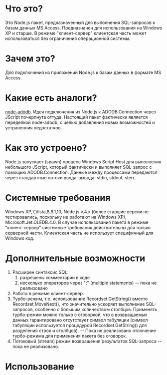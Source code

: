 # Что это?
Это Node.js пакет, предназначенный для выполнения SQL-запросов к базам данных MS Access. Предназначен для использования
на Windows XP и старше. В режиме "клиент-сервер" клиентская часть может использоваться без ограничения операционной
системы.

# Зачем это?
Для подключения из приложений Node.js к базам данных в формате MS Access.

# Какие есть аналоги?
[node-adodb](https://github.com/nuintun/node-adodb). Идея подключения из Node.js к ADODB.Connection через
JScript почерпнута оттуда. Настоящий пакет фактически является переделкой node-adodb, c целью добавления новых 
возможностей и устраненния недостатков.

# Как это устроено?
Node.js запускает (spawn) процесс Windows Script Host для выполнения небольшого JScript, который фактически и выполняет 
SQL-запрос с помощью ADODB.Connection. Данные между процессами передаются через стандартные потоки ввода-вывода: stdin,
stdout, sterr.

# Системные требования
Windows XP,7,Vista,8,8.1,10, Node.js v.4.x (более старшие версии не тестировались, поскольку не работают на Windows XP),
Microsoft.Jet.OLEDB.4.0. В случае использования пакета в режиме "клиент-сервер" системные требования действительны для 
только серверной части. Клиентская часть не использует специфичный для Windows код.

# Дополнительные возможности
1. Расширен синтаксис SQL: 
    1. разрешены комментарии в коде 
    1. несколько операторов через ";" (multiple statements) -- пока не реализовано 
1. Работа в режиме клиент-сервер.
1. Турбо-режим, т.е. использование Recordset.GetString() вместо Recordset.MoveNext(), что значительно ускоряет выполнение 
SQL-запросов, особенно с большим количеством столбцов. Применять турбо-режим можно только с оговоркой, что в 
возвращаемых данных гарантировано отсутствует символ табуляции (символ табуляции используется процедурой 
Recordset.GetString() для разделения строк и столбцов). -- Пока не реализовано отлючение турбо-режима для применения 
пакета без оговорок.  
1. Потоковый (stream) режим возвращения результатов SQL-запроса -- пока не реализовано.

# Использование


 
  
